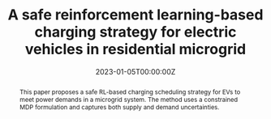 ---
title: "A safe reinforcement learning-based charging strategy for electric vehicles in residential microgrid"
tags: ['reinforcement learning', 'electric vehicles']
authors: ['Shulei Zhang', 'Runda Jia', 'Hengxin Pan', 'Yankai Cao']
publication_types: ['article-journal']
publication: "*Applied Energy*"
abstract: This paper proposes a safe RL-based charging scheduling strategy for EVs to meet power demands in a microgrid system. The method uses a constrained MDP formulation and captures both supply and demand uncertainties.
date: "2023-01-05T00:00:00Z"
publishDate: "2023-01-05T00:00:00Z"
url_pdf: ""
featured: false
projects: []
slides: ""
---